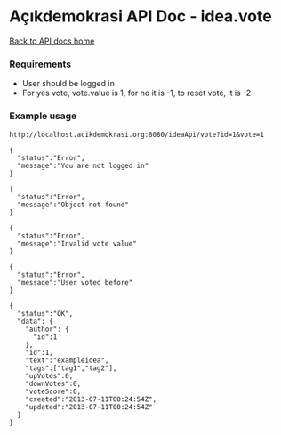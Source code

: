 # Açıkdemokrasi API Doc - idea.vote

[Back to API docs home](Home)

### Requirements
- User should be logged in
- For yes vote, vote.value is 1, for no it is -1, to reset vote, it is -2

### Example usage
```
http://localhost.acikdemokrasi.org:8080/ideaApi/vote?id=1&vote=1
```
```
{
  "status":"Error",
  "message":"You are not logged in"
}
```
```
{
  "status":"Error",
  "message":"Object not found"
}
```
```
{
  "status":"Error",
  "message":"Invalid vote value"
}
```
```
{
  "status":"Error",
  "message":"User voted before"
}
```
```
{
  "status":"OK",
  "data": {
    "author": {
      "id":1
    },
    "id":1,
    "text":"exampleidea",
    "tags":["tag1","tag2"],
    "upVotes":0,
    "downVotes":0,
    "voteScore":0,
    "created":"2013-07-11T00:24:54Z",
    "updated":"2013-07-11T00:24:54Z"
  }
}
```